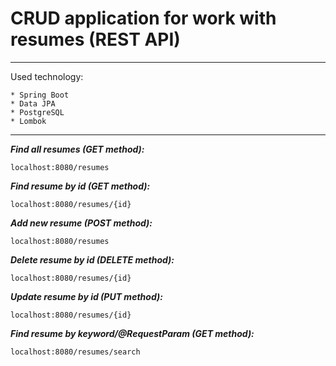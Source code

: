 # CRUD application for work with resumes (REST API)

---
Used technology:

    * Spring Boot
    * Data JPA
    * PostgreSQL
    * Lombok

____

***Find all resumes (GET method):***

    localhost:8080/resumes

***Find resume by id (GET method):***

    localhost:8080/resumes/{id}

***Add new resume (POST method):***

    localhost:8080/resumes

***Delete resume by id (DELETE method):***

    localhost:8080/resumes/{id}

***Update resume by id (PUT method):***

    localhost:8080/resumes/{id}

***Find resume by keyword/@RequestParam (GET method):***

    localhost:8080/resumes/search